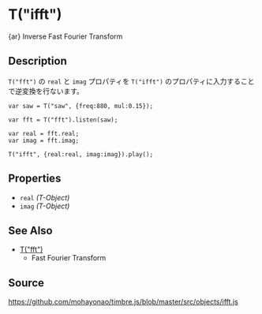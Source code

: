 T("ifft")
=========
{ar} Inverse Fast Fourier Transform

## Description ##

`T("fft")` の `real` と `imag` プロパティを `T("ifft")` のプロパティに入力することで逆変換を行ないます。

```timbre
var saw = T("saw", {freq:880, mul:0.15});

var fft = T("fft").listen(saw);

var real = fft.real;
var imag = fft.imag;

T("ifft", {real:real, imag:imag}).play();
```

## Properties ##
- `real` _(T-Object)_
- `imag` _(T-Object)_

## See Also ##
- [T("fft")](./fft.html)
  - Fast Fourier Transform

## Source ##
https://github.com/mohayonao/timbre.js/blob/master/src/objects/ifft.js
